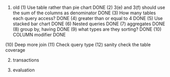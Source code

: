 1. old
(1) Use table rather than pie chart DONE
(2) 3(e) and 3(f) should use the sum of the columns as denominator DONE
(3) How many tables each query access? DONE
(4) greater than or equal to 4 DONE
(5) Use stacked bar chart DONE
(6) Nested queries DONE
(7) aggregates DONE
(8) group by, having DONE
(9) what types are they sorting? DONE
(10) COLUMN modifier DONE

(10) Deep more join
(11) Check query type
(12) sanity check the table coverage 


2. transactions

3. evaluation